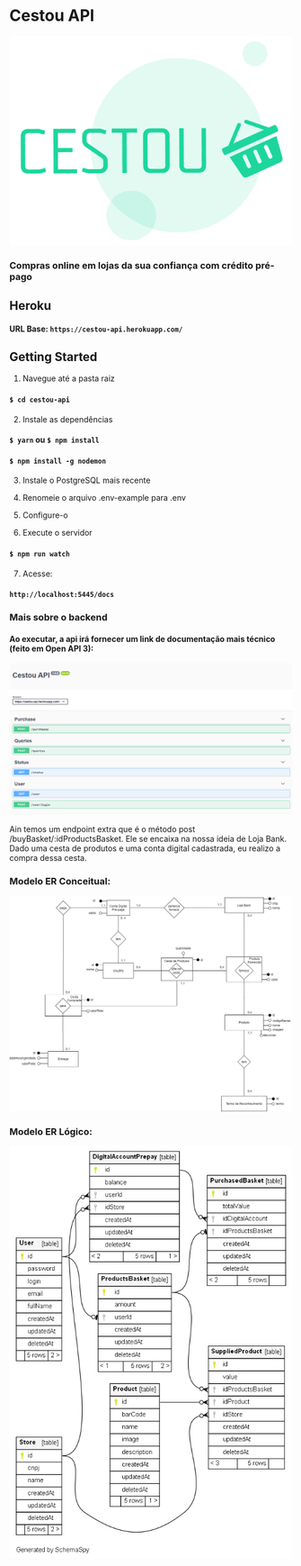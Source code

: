 # Cestou API

![Cestou Logo](./readme/cestou.png)

### Compras online em lojas da sua confiança com crédito pré-pago

## Heroku
#### URL Base: `https://cestou-api.herokuapp.com/`

## Getting Started
1. Navegue até a pasta raiz
#### `$ cd cestou-api`

2. Instale as dependências
#### `$ yarn` ou `$ npm install`

#### `$ npm install -g nodemon`

3. Instale o PostgreSQL mais recente

4. Renomeie o arquivo .env-example para .env

5. Configure-o

6. Execute o servidor
#### `$ npm run watch`

7. Acesse:
#### `http://localhost:5445/docs`

### Mais sobre o backend

#### Ao executar, a api irá fornecer um link de documentação mais técnico (feito em Open API 3):

![doc swagger](./readme/doc.png)

Ain temos um endpoint extra que é o método post /buyBasket/:idProductsBasket. Ele se encaixa na nossa ideia de Loja Bank. Dado uma cesta de produtos e uma conta digital cadastrada, eu realizo a compra dessa cesta.

### Modelo ER Conceitual:
![MER Conceitual](./readme/conceitual.png)

### Modelo ER Lógico:
![MER Logico](./readme/logico.png)
